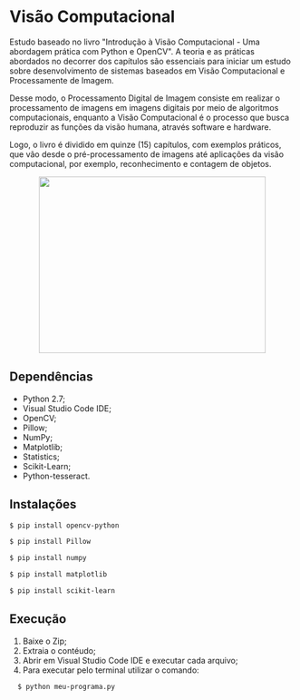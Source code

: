 # Visão Computacional

Estudo baseado no livro "Introdução à Visão Computacional - Uma abordagem prática com Python e OpenCV". A teoria e as práticas abordados no decorrer dos capítulos são essenciais para iniciar um estudo sobre desenvolvimento de sistemas baseados em Visão Computacional e Processamente de Imagem.

Desse modo, o Processamento Digital de Imagem consiste em realizar o processamento de imagens em imagens digitais por meio de algoritmos computacionais, enquanto a Visão Computacional é o processo que busca reproduzir as funções da visão humana, através software e hardware.

Logo, o livro é dividido em quinze (15) capítulos, com exemplos práticos, que vão desde o pré-processamento de imagens até aplicações da visão computacional, por exemplo, reconhecimento e contagem de objetos. 

<p align="center">
  <img width="400" height="311" src="https://user-images.githubusercontent.com/60404990/84607023-09674b00-ae81-11ea-92de-0006cd279b37.gif">
</p>

## Dependências
- Python 2.7;
- Visual Studio Code IDE;
- OpenCV;
- Pillow;
- NumPy;
- Matplotlib;
- Statistics;
- Scikit-Learn;
- Python-tesseract.


## Instalações
```bash
$ pip install opencv-python
```
```bash
$ pip install Pillow
```
```bash
$ pip install numpy
```
```bash
$ pip install matplotlib
```
```bash
$ pip install scikit-learn
```

## Execução

1. Baixe o Zip;
2. Extraia o contéudo;
3. Abrir em Visual Studio Code IDE e executar cada arquivo;
4. Para executar pelo terminal utilizar o comando: 
```bash
  $ python meu-programa.py
```
